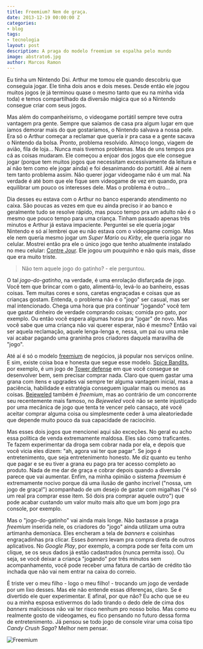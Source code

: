```yaml
---
title: Freemium? Nem de graça.
date: 2013-12-19 00:00:00 Z
categories:
- blog
tags:
- tecnologia
layout: post
description: A praga do modelo freemium se espalha pelo mundo
image: abstrato6.jpg
author: Marcos Ramon
---
```


Eu tinha um Nintendo Dsi. Arthur me tomou ele quando descobriu que conseguia jogar. Ele tinha dois anos e dois meses. Desde então ele jogou muitos jogos (e já terminou quase o mesmo tanto que eu na minha vida toda) e temos compartilhado da diversão mágica que só a Nintendo consegue criar com seus jogos.
     
Mas além do companheirismo, o videogame portátil sempre teve outra vantagem pra gente. Sempre que saíamos de casa pra algum lugar em que íamos demorar mais do que gostaríamos, o Nintendo salvava a nossa pele. Era só o Arthur começar a reclamar que queria ir pra casa e a gente sacava o Nintendo da bolsa. Pronto, problema resolvido. Almoço longo, viagem de avião, fila de loja... Nunca mais tivemos problemas. Mas de uns tempos pra cá as coisas mudaram. Ele começou a enjoar dos jogos que ele consegue jogar (porque tem muitos jogos que necessitam excessivamente da leitura e aí não tem como ele jogar ainda) e foi desanimando do portátil. Até aí nem tem tanto problema assim. Não querer jogar videogame não é um mal. Na verdade é até bom que ele fique sem videogame de vez em quando, pra equilibrar um pouco os interesses dele. Mas o problema é outro...
     
Dia desses eu estava com o Arthur no banco esperando atendimento no caixa. São poucas as vezes em que eu ainda preciso ir ao banco e geralmente tudo se resolve rápido, mas pouco tempo pra um adulto não é o mesmo que pouco tempo para uma criança. Tinham passado apenas três minutos e Arthur já estava impaciente. Perguntei se ele queria jogar Nintendo e só aí lembrei que eu não estava com o videogame comigo. Mas ele nem queria mesmo jogar um *Super Mario* ou *Kirby*, ele queria jogar no celular. Mostrei então pra ele o único jogo que tenho atualmente instalado no meu celular: [Contre Jour](http://mokusgames.com/cj/). Ele jogou um pouquinho e não quis mais, disse que era muito triste.
     
> Não tem aquele jogo do gatinho? - ele perguntou.
     
O tal *jogo-do-gatinho*, na verdade, é uma enrolação disfarçada de jogo. Você tem que brincar com o gato, alimentá-lo, levá-lo ao banheiro, essas coisas. Tem muitas cores e sons, caretas engraçadas e coisas que as crianças gostam. Entenda, o problema não é o "jogo" ser casual, mas ser mal intencionado. Chega uma hora que pra continuar "jogando" você tem que gastar dinheiro de verdade comprando coisas; comida pro gato, por exemplo. Ou então você espera algumas horas pra "jogar" de novo. Mas você sabe que uma criança não vai querer esperar, não é mesmo? Então vai ser aquela reclamação, aquele lenga-lenga e, nessa, um pai ou uma mãe vai acabar pagando uma graninha pros criadores daquela maravilha de "jogo".
     
Até aí é só o modelo [freemium](http://pt.wikipedia.org/wiki/Freemium) de negócios, já popular nos serviços online. E sim, existe coisa boa e honesta que segue esse modelo. [Spice Bandits](http://www.chillingo.com/games/spice-bandits/), por exemplo, é um jogo de [Tower defense](http://pt.wikipedia.org/wiki/Tower_defense) em que você consegue se desenvolver bem, sem precisar comprar nada. Claro que quem gastar uma grana com itens e upgrades vai sempre ter alguma vantagem inicial, mas a paciência, habilidade e estratégia conseguem igualar mais ou menos as coisas. [Bejeweled](http://bejeweled.popcap.com/html5/0.9.12.9490/html5/Bejeweled.html) também é *freemium*, mas ao contrário de um concorrente seu recentemente mais famoso, no *Bejeweled* você não se sente injustiçado por uma mecânica de jogo que tenta te vencer pelo cansaço, até você aceitar comprar alguma coisa ou simplesmente ceder à uma aleatoriedade que depende muito pouco da sua capacidade de raciocínio.
     
Mas esses dois jogos que mencionei aqui são exceções. No geral eu acho essa política de venda extremamente maldosa. Eles são como traficantes. Te fazem experimentar da droga sem cobrar nada por ela, e depois que você vicia eles dizem: "ah, agora vai ter que pagar". Se jogo é entretenimento, que seja entretenimento honesto. Me diz quanto eu tenho que pagar e se eu tiver a grana eu pago pra ter acesso completo ao produto. Nada de me dar de graça e cobrar depois quando a diversão parece que vai aumentar. Enfim, na minha opinião o sistema *freemium* é extremamente nocivo porque dá uma ilusão de ganho incrível ("nossa, um jogo de graça!") acompanhado de um desejo de gastar com migalhas ("é só um real pra comprar esse item. Só dois pra comprar aquele outro") que pode acabar custando um valor muito mais alto que um bom jogo pra console, por exemplo.
     
Mas o "jogo-do-gatinho" vai ainda mais longe. Não bastasse a praga *freemium* inserida nele, os criadores do "jogo" ainda utilizam uma outra artimanha demoníaca. Eles encheram a tela de *banners* e coisinhas engraçadinhas pra clicar. Esses *banners* levam pra compra direta de outros aplicativos. No *Google Play*, por exemplo, a compra pode ser feita com um clique, se os seus dados já estão cadastrados (nunca permita isso). Ou seja, se você deixar a criança "jogando" por três minutos sem acompanhamento, você pode receber uma fatura de cartão de crédito tão inchada que não vai nem entrar na caixa do correio.
     
É triste ver o meu filho - logo o meu filho! - trocando um jogo de verdade por um lixo desses. Mas ele não entende essas diferenças, claro. Se é divertido ele quer experimentar. E afinal, por que não? Eu acho que se eu ou a minha esposa estivermos do lado tirando o dedo dele de cima dos *banners* maliciosos não vai ter risco nenhum pro nosso bolso. Mas como eu realmente gosto de videogames, eu fico pensando no futuro dessa forma de entretenimento. Já pensou se todo jogo de console virar uma coisa tipo *Candy Crush Saga*? Melhor nem pensar.


![Freemium](https://dl.dropboxusercontent.com/u/49566417/blog/freemium.jpg)
